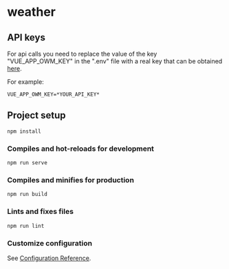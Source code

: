 # weather

## API keys
For api calls you need to replace the value of the key "VUE_APP_OWM_KEY" in the ".env" file with a real key that can be obtained [here](https://home.openweathermap.org/api_keys).  

For example:
```
VUE_APP_OWM_KEY=*YOUR_API_KEY*
```

## Project setup
```
npm install
```

### Compiles and hot-reloads for development
```
npm run serve
```

### Compiles and minifies for production
```
npm run build
```

### Lints and fixes files
```
npm run lint
```

### Customize configuration
See [Configuration Reference](https://cli.vuejs.org/config/).
